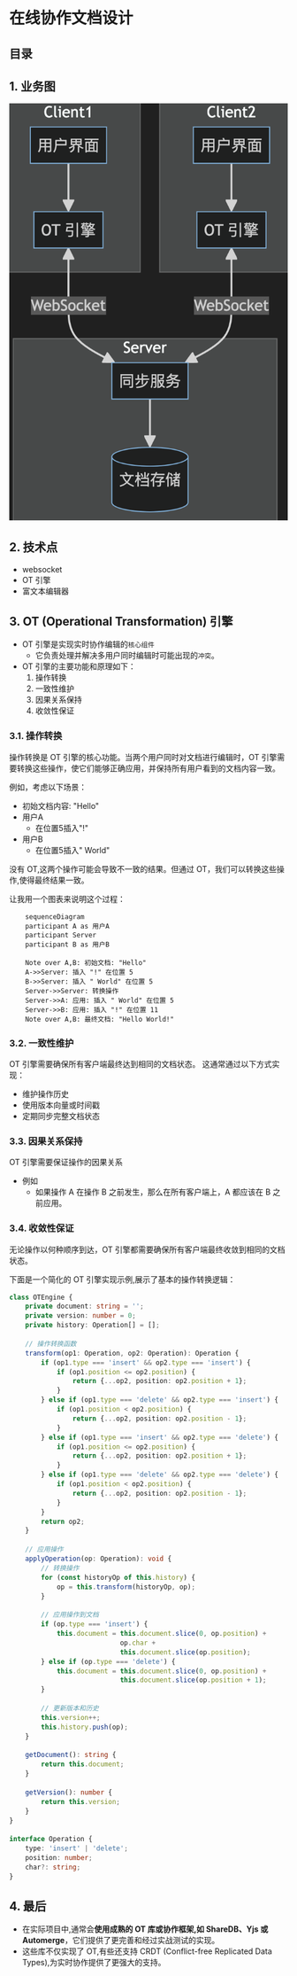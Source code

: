 
# 在线协作文档设计


## 目录
<!-- toc -->
 ## 1. 业务图 

![图片&文件](./files/20241114-1.png)

## 2. 技术点

- websocket
- OT 引擎
- 富文本编辑器

## 3. OT (Operational Transformation) 引擎

- OT 引擎是实现实时协作编辑的`核心组件`
	- 它负责处理并解决多用户同时编辑时可能出现的`冲突`。
- OT 引擎的主要功能和原理如下：
	1. 操作转换
	2. 一致性维护
	3. 因果关系保持
	4. 收敛性保证

### 3.1. 操作转换

操作转换是 OT 引擎的核心功能。当两个用户同时对文档进行编辑时，OT 引擎需要转换这些操作，使它们能够正确应用，并保持所有用户看到的文档内容一致。

例如，考虑以下场景：
- 初始文档内容: "Hello"
- 用户A
	- 在位置5插入"!"
- 用户B
	- 在位置5插入" World"

没有 OT,这两个操作可能会导致不一致的结果。但通过 OT，我们可以转换这些操作,使得最终结果一致。

让我用一个图表来说明这个过程：

````mermaid
    sequenceDiagram
    participant A as 用户A
    participant Server
    participant B as 用户B
    
    Note over A,B: 初始文档: "Hello"
    A->>Server: 插入 "!" 在位置 5
    B->>Server: 插入 " World" 在位置 5
    Server->>Server: 转换操作
    Server->>A: 应用: 插入 " World" 在位置 5
    Server->>B: 应用: 插入 "!" 在位置 11
    Note over A,B: 最终文档: "Hello World!"
````

### 3.2. 一致性维护

OT 引擎需要确保所有客户端最终达到相同的文档状态。
这通常通过以下方式实现：
- 维护操作历史
- 使用版本向量或时间戳
- 定期同步完整文档状态

### 3.3. 因果关系保持

OT 引擎需要保证操作的因果关系
- 例如
	- 如果操作 A 在操作 B 之前发生，那么在所有客户端上，A 都应该在 B 之前应用。

### 3.4. 收敛性保证

无论操作以何种顺序到达，OT 引擎都需要确保所有客户端最终收敛到相同的文档状态。

下面是一个简化的 OT 引擎实现示例,展示了基本的操作转换逻辑：

````typescript
class OTEngine {
	private document: string = '';
	private version: number = 0;
	private history: Operation[] = [];

	// 操作转换函数
	transform(op1: Operation, op2: Operation): Operation {
		if (op1.type === 'insert' && op2.type === 'insert') {
			if (op1.position <= op2.position) {
				return {...op2, position: op2.position + 1};
			}
		} else if (op1.type === 'delete' && op2.type === 'insert') {
			if (op1.position < op2.position) {
				return {...op2, position: op2.position - 1};
			}
		} else if (op1.type === 'insert' && op2.type === 'delete') {
			if (op1.position <= op2.position) {
				return {...op2, position: op2.position + 1};
			}
		} else if (op1.type === 'delete' && op2.type === 'delete') {
			if (op1.position < op2.position) {
				return {...op2, position: op2.position - 1};
			}
		}
		return op2;
	}

	// 应用操作
	applyOperation(op: Operation): void {
		// 转换操作
		for (const historyOp of this.history) {
			op = this.transform(historyOp, op);
		}

		// 应用操作到文档
		if (op.type === 'insert') {
			this.document = this.document.slice(0, op.position) + 
							op.char + 
							this.document.slice(op.position);
		} else if (op.type === 'delete') {
			this.document = this.document.slice(0, op.position) + 
							this.document.slice(op.position + 1);
		}

		// 更新版本和历史
		this.version++;
		this.history.push(op);
	}

	getDocument(): string {
		return this.document;
	}

	getVersion(): number {
		return this.version;
	}
}

interface Operation {
	type: 'insert' | 'delete';
	position: number;
	char?: string;
}
````

## 4. 最后

- 在实际项目中,通常会**使用成熟的 OT 库或协作框架,如 ShareDB、Yjs 或 Automerge**，它们提供了更完善和经过实战测试的实现。
- 这些库不仅实现了 OT,有些还支持 CRDT (Conflict-free Replicated Data Types),为实时协作提供了更强大的支持。
